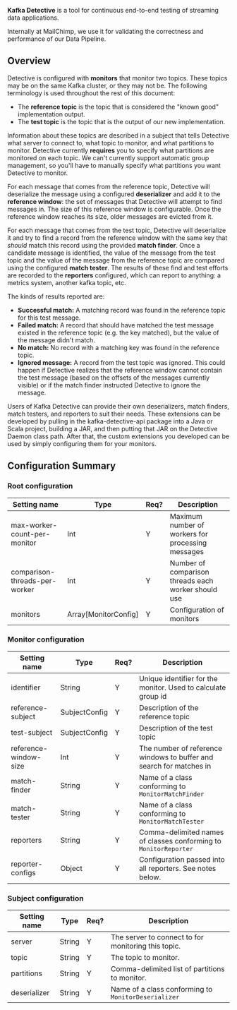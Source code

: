 **Kafka Detective** is a tool for continuous end-to-end testing of streaming data applications.

Internally at MailChimp, we use it for validating the correctness and performance of our Data
Pipeline.

## Overview

Detective is configured with **monitors** that monitor two topics. These topics may be on the same
Kafka cluster, or they may not be. The following terminology is used throughout the rest of this
document:

* The **reference topic** is the topic that is considered the "known good" implementation output.
* The **test topic** is the topic that is the output of our new implementation.

Information about these topics are described in a subject that tells Detective what server
to connect to, what topic to monitor, and what partitions to monitor. Detective currently
**requires** you to specify what partitions are monitored on each topic. We can't currently support
automatic group management, so you'll have to manually specify what partitions you want Detective
to monitor.

For each message that comes from the reference topic, Detective will deserialize the message
using a configured **deserializer** and add it to the **reference window**: the set of messages that
Detective will attempt to find messages in. The size of this reference window is configurable. Once
the reference window reaches its size, older messages are evicted from it.

For each message that comes from the test topic, Detective will deserialize it and try to find
a record from the reference window with the same key that _should_ match this record using the
provided **match finder**. Once a candidate message is identified, the value of the message from the
test topic and the value of the message from the reference topic are compared using the configured
**match tester**. The results of these find and test efforts are recorded to the **reporters**
configured, which can report to anything: a metrics system, another kafka topic, etc.

The kinds of results reported are:

* **Successful match:** A matching record was found in the reference topic for this test message.
* **Failed match:** A record that should have matched the test message existed in the reference
  topic (e.g. the key matched), but the value of the message didn't match.
* **No match:** No record with a matching key was found in the reference topic.
* **Ignored message:** A record from the test topic was ignored. This could happen if Detective
  realizes that the reference window cannot contain the test message (based on the offsets of the
  messages currently visible) or if the match finder instructed Detective to ignore the message.

Users of Kafka Detective can provide their own deserializers, match finders, match testers, and
reporters to suit their needs. These extensions can be developed by pulling in the
kafka-detective-api package into a Java or Scala project, building a JAR, and then putting that JAR
on the Detective Daemon class path. After that, the custom extensions you developed can be used
by simply configuring them for your monitors.

## Configuration Summary

### Root configuration

|Setting name                   |Type                  |Req? |Description                                          |
|-------------------------------|----------------------|-----|-----------------------------------------------------|
|max-worker-count-per-monitor   |Int                   |Y    |Maximum number of workers for processing messages    |
|comparison-threads-per-worker  |Int                   |Y    |Number of comparison threads each worker should use  |
|monitors                       |Array[MonitorConfig]  |Y    |Configuration of monitors                            |

### Monitor configuration

|Setting name            |Type          |Req? |Description                                                          |
|------------------------|--------------|-----|---------------------------------------------------------------------|
|identifier              |String        |Y    |Unique identifier for the monitor. Used to calculate group id        |
|reference-subject       |SubjectConfig |Y    |Description of the reference topic                                   |
|test-subject            |SubjectConfig |Y    |Description of the test topic                                        |
|reference-window-size   |Int           |Y    |The number of reference windows to buffer and search for matches in  |
|match-finder            |String        |Y    |Name of a class conforming to `MonitorMatchFinder`                   |
|match-tester            |String        |Y    |Name of a class conforming to `MonitorMatchTester`                   |
|reporters               |String        |Y    |Comma-delimited names of classes conforming to `MonitorReporter`     |
|reporter-configs        |Object        |Y    |Configuration passed into all reporters. See notes below.            |

### Subject configuration

|Setting name  |Type       |Req?|Description                                                                        |
|--------------|-----------|----|-----------------------------------------------------------------------------------|
|server        |String     |Y   |The server to connect to for monitoring this topic.                                |
|topic         |String     |Y   |The topic to monitor.                                                              |
|partitions    |String     |Y   |Comma-delimited list of partitions to monitor.                                     |
|deserializer  |String     |Y   |Name of a class conforming to `MonitorDeserializer`                                |
